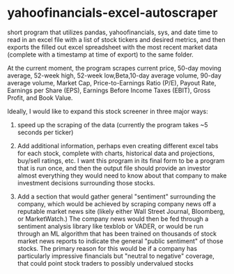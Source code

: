 # yahoofinancials-excel-autoscraper
short program that utilizes pandas, yahoofinancials, sys, and date time to read in an excel file with a list of stock tickers and desired metrics, and then exports the filled out excel spreadsheet with the most recent market data (complete with a timestamp at time of export) to the same folder. 

At the current moment, the program scrapes current price, 50-day moving average, 52-week high,  52-week low,Beta,10-day average volume, 90-day average volume, Market Cap, Price-to-Earnings Ratio (P/E), Payout Rate, Earnings per Share (EPS), Earnings Before Income Taxes (EBIT), Gross Profit, and Book Value. 

Ideally, I would like to expand this stock screener in three major ways:

1) speed up the scraping of the data (currently the program takes ~5 seconds per ticker)

2) Add additional information, perhaps even creating different excel tabs for each stock, complete with charts, historical data and projections, buy/sell ratings, etc. I want this program in its final form to be a program that is run once, and then the output file should provide an investor almost everything they would need to know about that company to make investment decisions surrounding those stocks. 

3) Add a section that would gather general "sentiment" surrounding the company, which would be achieved by scraping company news off a reputable market news site (likely either Wall Street Journal, Bloomberg, or MarketWatch.) The company news would then be fed through a sentiment analysis library like texblob or VADER, or would be run through an ML algorithm that has been trained on thousands of stock market news reports to indicate the general "public sentiment" of those stocks. The primary reason for this would be if a company has particularly impressive financials but "neutral to negative" coverage, that could point stock traders to possibly undervalued stocks 
